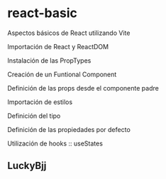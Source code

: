 # react-basic
Aspectos básicos de React utilizando Vite

Importación de React y ReactDOM

Instalación de las PropTypes

Creación de un Funtional Component

Definición de las props desde el componente padre

Importación de estilos

Definición del tipo

Definición de las propiedades por defecto

Utilización de hooks :: useStates


## LuckyBjj
